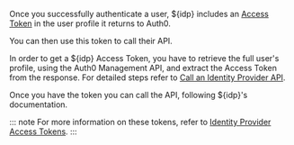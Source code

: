 Once you successfully authenticate a user, ${idp} includes an [Access Token](/tokens/concepts/overview-access-tokens) in the user profile it returns to Auth0.

You can then use this token to call their API.

In order to get a ${idp} Access Token, you have to retrieve the full user's profile, using the Auth0 Management API, and extract the Access Token from the response. For detailed steps refer to [Call an Identity Provider API](/connections/calling-an-external-idp-api).

Once you have the token you can call the API, following ${idp}'s documentation.

::: note
For more information on these tokens, refer to [Identity Provider Access Tokens](/tokens/concepts/overview-idp-access-tokens).
:::